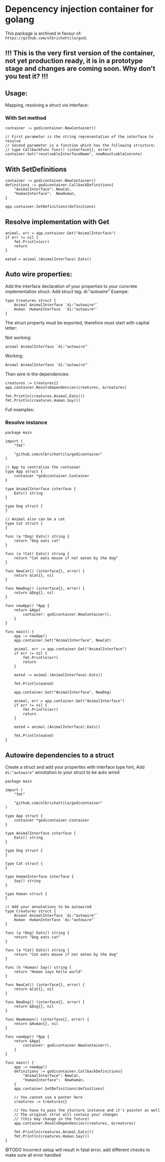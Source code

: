 # Depencency injection container for golang


This package is archived in favour of:
```https://github.com/olbrichattila/godi```

## !!! This is the very first version of the container, not yet production ready, it is in a prototype stage and changes are coming soon. Why don't you test it?  !!!

## Usage:

Mapping, resolving a struct via interface:

### With Set method 
```
container := godicontainer.NewContainer()

// First parameter is the string representation of the interface to resolve
// Second parameter is a function which has the following structure:
// type CallbackFunc func() (interface{}, error)
container.Set("resolvableInterfaceName", newResolvableConrete)
```

## With SetDefinitions
```
container := godicontainer.NewContainer()
definitions := godicontainer.CallbackDefinitions{
	"AnimalInterface": NewCat,
	"HumanInterface":  NewHuman,
}

app.container.SetDefinitions(definitions)
```

## Resolve implementation with Get

```
animal, err = app.container.Get("AnimalInterface")
if err != nil {
	fmt.Println(err)
	return
}

eated = animal.(AnimalInterface).Eats()
```

## Auto wire properties:

Add the interface declaration of your properties to your concrete implementation struct: Add struct tag: di:"autowire"
Exampe:

```
type Creatures struct {
	Animal AnimalInterface `di:"autowire"`
	Human  HumanInterface  `di:"autowire"`
}
```

The struct property must be exported, therefore must start with capital letter:

Not working: 
```
animal AnimalInterface `di:"autowire"`
```
Working:
```
Animal AnimalInterface `di:"autowire"`
```

Then wire in the dependencies:
```
creatures := Creatures{}
app.container.ResolvDependencies(creatures, &creatures)

fmt.Println(creatures.Animal.Eats())
fmt.Println(creatures.Human.Say())
```

Full examples:

### Resolve instance
```
package main

import (
	"fmt"

	"github.com/olbrichattila/godicontainer"
)

// App to centralize the container
type App struct {
	container *godicontainer.Container
}

type AnimalInterface interface {
	Eats() string
}

type Dog struct {
}

// Animal also can be a cat
type Cat struct {
}

func (a *Dog) Eats() string {
	return "Dog eats cat"
}

func (a *Cat) Eats() string {
	return "Cat eats mouse if not eaten by the dog"
}

func NewCat() (interface{}, error) {
	return &Cat{}, nil
}

func NewDog() (interface{}, error) {
	return &Dog{}, nil
}

func newApp() *App {
	return &App{
		container: godicontainer.NewContainer(),
	}
}

func main() {
	app := newApp()
	app.container.Set("AnimalInterface", NewCat)

	animal, err := app.container.Get("AnimalInterface")
	if err != nil {
		fmt.Println(err)
		return
	}

	eated := animal.(AnimalInterface).Eats()

	fmt.Println(eated)

	app.container.Set("AnimalInterface", NewDog)

	animal, err = app.container.Get("AnimalInterface")
	if err != nil {
		fmt.Println(err)
		return
	}

	eated = animal.(AnimalInterface).Eats()

	fmt.Println(eated)
}
```

## Autowire dependencies to a struct

Create a struct and add your properites with interface type hint, 
Add `di:"autowire"` annotation to your struct to be auto wired


```
package main

import (
	"fmt"

	"github.com/olbrichattila/godicontainer"
)

type App struct {
	container *godicontainer.Container
}

type AnimalInterface interface {
	Eats() string
}

type Dog struct {
}

type Cat struct {
}

type HumanInterface interface {
	Say() string
}

type Human struct {
}

// Add your annotations to be autowired
type Creatures struct {
	Animal AnimalInterface `di:"autowire"`
	Human  HumanInterface `di:"autowire"`
}

func (a *Dog) Eats() string {
	return "Dog eats cat"
}

func (a *Cat) Eats() string {
	return "Cat eats mouse if not eaten by the dog"
}

func (h *Human) Say() string {
	return "Human says hello world"
}

func NewCat() (interface{}, error) {
	return &Cat{}, nil
}

func NewDog() (interface{}, error) {
	return &Dog{}, nil
}

func NewHuman() (interface{}, error) {
	return &Human{}, nil
}

func newApp() *App {
	return &App{
		container: godicontainer.NewContainer(),
	}
}

func main() {
	app := newApp()
	definitions := godicontainer.CallbackDefinitions{
		"AnimalInterface": NewCat,
		"HumanInterface":  NewHuman,
	}
	app.container.SetDefinitions(definitions)

	// You cannot use a ponter here
	creatures := Creatures{}

	// You have to pass the stucture instance and it's pointer as well
	// The original strut will contain your changes
	// (this may change in the future)
	app.container.ResolvDependencies(creatures, &creatures)

	fmt.Println(creatures.Animal.Eats())
	fmt.Println(creatures.Human.Say())
}
```

@TODO
Incorrect setup will result in fatal error, add different checks to make sure all error handled
